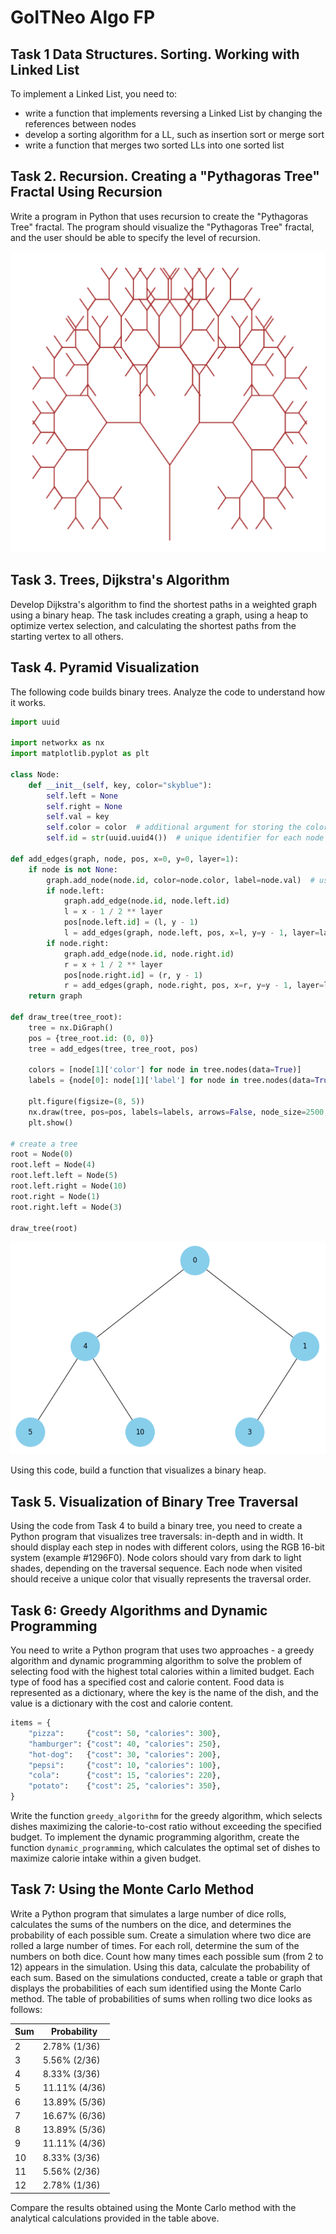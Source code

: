 # GoITNeo Algo FP

## Task 1 Data Structures. Sorting. Working with Linked List
To implement a Linked List, you need to:
 - write a function that implements reversing a Linked List by changing the references between nodes
 - develop a sorting algorithm for a LL, such as insertion sort or merge sort
 - write a function that merges two sorted LLs into one sorted list

## Task 2. Recursion. Creating a "Pythagoras Tree" Fractal Using Recursion
Write a program in Python that uses recursion to create the "Pythagoras Tree" fractal. The program should visualize the "Pythagoras Tree" fractal, and the user should be able to specify the level of recursion.

![Pythagoras Tree](data/PythagorasTree.png)

## Task 3. Trees, Dijkstra's Algorithm
Develop Dijkstra's algorithm to find the shortest paths in a weighted graph using a binary heap. The task includes creating a graph, using a heap to optimize vertex selection, and calculating the shortest paths from the starting vertex to all others.

## Task 4. Pyramid Visualization
The following code builds binary trees. Analyze the code to understand how it works.
```python
import uuid

import networkx as nx
import matplotlib.pyplot as plt

class Node:
    def __init__(self, key, color="skyblue"):
        self.left = None
        self.right = None
        self.val = key
        self.color = color  # additional argument for storing the color of the node.
        self.id = str(uuid.uuid4())  # unique identifier for each node

def add_edges(graph, node, pos, x=0, y=0, layer=1):
    if node is not None:
        graph.add_node(node.id, color=node.color, label=node.val)  # using an ID and storing the node value
        if node.left:
            graph.add_edge(node.id, node.left.id)
            l = x - 1 / 2 ** layer
            pos[node.left.id] = (l, y - 1)
            l = add_edges(graph, node.left, pos, x=l, y=y - 1, layer=layer + 1)
        if node.right:
            graph.add_edge(node.id, node.right.id)
            r = x + 1 / 2 ** layer
            pos[node.right.id] = (r, y - 1)
            r = add_edges(graph, node.right, pos, x=r, y=y - 1, layer=layer + 1)
    return graph

def draw_tree(tree_root):
    tree = nx.DiGraph()
    pos = {tree_root.id: (0, 0)}
    tree = add_edges(tree, tree_root, pos)

    colors = [node[1]['color'] for node in tree.nodes(data=True)]
    labels = {node[0]: node[1]['label'] for node in tree.nodes(data=True)}  # use the node value for labels

    plt.figure(figsize=(8, 5))
    nx.draw(tree, pos=pos, labels=labels, arrows=False, node_size=2500, node_color=colors)
    plt.show()

# create a tree
root = Node(0)
root.left = Node(4)
root.left.left = Node(5)
root.left.right = Node(10)
root.right = Node(1)
root.right.left = Node(3)

draw_tree(root)
```

![Pythagoras Tree](data/BinaryHeap.png)

Using this code, build a function that visualizes a binary heap.

## Task 5. Visualization of Binary Tree Traversal
Using the code from Task 4 to build a binary tree, you need to create a Python program that visualizes tree traversals: in-depth and in width.
It should display each step in nodes with different colors, using the RGB 16-bit system (example #1296F0). Node colors should vary from dark to light shades, depending on the traversal sequence. Each node when visited should receive a unique color that visually represents the traversal order.

## Task 6: Greedy Algorithms and Dynamic Programming
You need to write a Python program that uses two approaches - a greedy algorithm and dynamic programming algorithm to solve the problem of selecting food with the highest total calories within a limited budget.
Each type of food has a specified cost and calorie content. Food data is represented as a dictionary, where the key is the name of the dish, and the value is a dictionary with the cost and calorie content.
```python
items = {
    "pizza":     {"cost": 50, "calories": 300},
    "hamburger": {"cost": 40, "calories": 250},
    "hot-dog":   {"cost": 30, "calories": 200},
    "pepsi":     {"cost": 10, "calories": 100},
    "cola":      {"cost": 15, "calories": 220},
    "potato":    {"cost": 25, "calories": 350},
}
```
Write the function ```greedy_algorithm``` for the greedy algorithm, which selects dishes maximizing the calorie-to-cost ratio without exceeding the specified budget.
To implement the dynamic programming algorithm, create the function ```dynamic_programming```, which calculates the optimal set of dishes to maximize calorie intake within a given budget.

## Task 7: Using the Monte Carlo Method
Write a Python program that simulates a large number of dice rolls, calculates the sums of the numbers on the dice, and determines the probability of each possible sum.
Create a simulation where two dice are rolled a large number of times. For each roll, determine the sum of the numbers on both dice. Count how many times each possible sum (from 2 to 12) appears in the simulation. Using this data, calculate the probability of each sum.
Based on the simulations conducted, create a table or graph that displays the probabilities of each sum identified using the Monte Carlo method.
The table of probabilities of sums when rolling two dice looks as follows:

| Sum | Probability   |
|-----|---------------|
| 2	  | 2.78%  (1/36) |
| 3	  | 5.56%  (2/36) |
| 4	  | 8.33%  (3/36) |
| 5	  | 11.11% (4/36) |
| 6	  | 13.89% (5/36) |
| 7	  | 16.67% (6/36) |
| 8	  | 13.89% (5/36) |
| 9	  | 11.11% (4/36) |
| 10  | 8.33%  (3/36) |
| 11  | 5.56%  (2/36) |
| 12  | 2.78%  (1/36) |

Compare the results obtained using the Monte Carlo method with the analytical calculations provided in the table above.
